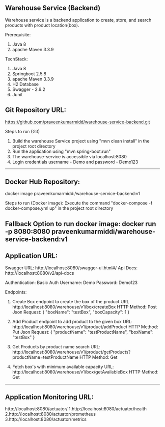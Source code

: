 Warehouse Service (Backend)
---------------------------
Warehouse service is a backend application to create, store, and search products with product location(box). 

Prerequisite:
1. Java 8
3. apache Maven 3.3.9

TechStack:
1. Java 8
2. Springboot 2.5.8
3. apache Maven 3.3.9
4. H2 Database
5. Swagger - 2.9.2
6. Junit

Git Repository URL:
------------------
https://github.com/praveenkumarmidd/warehouse-service-backend.git

Steps to run (Git)
1. Build the warehouse Service project using "mvn clean install" in the project root directory
2. Run the application using "mvn spring-boot:run"
3. The warehouse-service is accessible via localhost:8080
4. Login credentials username - Demo and password - Demo123
-------------------------------------------------------------------------------------------------------

Docker Hub Repository:
----------------------
docker image praveenkumarmiddi/warehouse-service-backend:v1

Steps to run (Docker image):
Execute the command "docker-compose -f docker-compose.yml up" in the project root directory

Fallback Option to run docker image:
docker run -p 8080:8080 praveenkumarmiddi/warehouse-service-backend:v1
-------------------------------------------------------------------------------------------------------

Application URL:
---------------
Swagger URL: http://localhost:8080/swagger-ui.html#/
Api Docs: http://localhost:8080/v2/api-docs

Authentication:
Basic Auth
Username: Demo
Password: Demo123

Endpoints:
1. Create Box endpoint to create the box of the product
URL http://localhost:8080/warehouse/v1/box/createBox
    HTTP Method: Post
        Json Request:
               {
               "boxName": "testBox",
               "boxCapacity": 1
               }

2. Add Product endpoint to add product to the given box
URL: http://localhost:8080/warehouse/v1/product/addProduct
   HTTP Method: Put
        Json Request:
               {
               "productName": "testProductName",
               "boxName": "testBox"
               }
   
3. Get Products by product name search
URL: http://localhost:8080/warehouse/v1/product/getProducts?productName=testProductName
   HTTP Method: Get
   
4. Fetch box's with minimum available capacity
URL: http://localhost:8080/warehouse/v1/box/getAvailableBox
   HTTP Method: Get
---------------------------------------------------------------------------------------------------------

Application Monitoring URL:
---------------------------
http://localhost:8080/actuator/
    1.http://localhost:8080/actuator/health
    2.http://localhost:8080/actuator/prometheus
    3.http://localhost:8080/actuator/metrics
